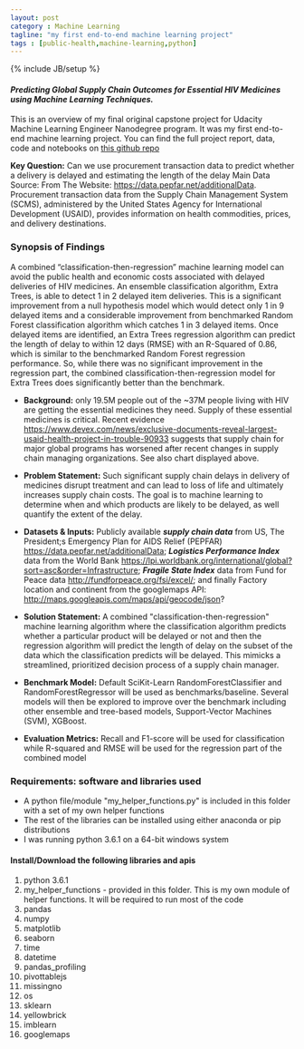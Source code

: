 ```yaml
---
layout: post
category : Machine Learning
tagline: "my first end-to-end machine learning project"
tags : [public-health,machine-learning,python]
---
```

{% include JB/setup %}



#### ***Predicting Global Supply Chain Outcomes for Essential HIV Medicines using Machine Learning Techniques.***

<p class="size: 16px"> This is an overview of my final original capstone project for Udacity Machine Learning Engineer Nanodegree program. It was my first end-to-end machine learning project. You can find the full project report, data, code and notebooks on <a href="https://github.com/tichmangono/capstone_project">this github repo</a> </p>

**Key Question:** Can we use procurement transaction data to predict whether a delivery is delayed and estimating the length of the delay
Main Data Source: From The Website: https://data.pepfar.net/additionalData. Procurement transaction data from the Supply Chain Management System (SCMS), administered by the United States Agency for International Development (USAID), provides information on health commodities, prices, and delivery destinations.

### **Synopsis of Findings**
A combined “classification-then-regression” machine learning model can avoid the public health and economic costs associated with delayed deliveries of HIV medicines.
 An ensemble classification algorithm, Extra Trees, is able to detect 1 in 2 delayed item deliveries. This is a significant improvement from a null hypothesis model which would
 detect only 1 in 9 delayed items and a considerable improvement from benchmarked Random Forest classification algorithm which catches 1 in 3 delayed items. Once delayed items are
 identified, an Extra Trees regression algorithm can predict the length of delay to within 12 days (RMSE) with an R-Squared of 0.86, which is similar to the benchmarked Random Forest
 regression performance. So, while there was no significant improvement in the regression part, the combined classification-then-regression model for Extra Trees does significantly
 better than the benchmark.

- **Background:** only 19.5M people out of the ~37M people living with HIV are getting the essential medicines they need. Supply of these essential medicines is critical. Recent evidence https://www.devex.com/news/exclusive-documents-reveal-largest-usaid-health-project-in-trouble-90933 suggests that supply chain for major global programs has worsened after recent changes in supply chain managing organizations. See also chart displayed above.  


- **Problem Statement:** Such significant supply chain delays in delivery of medicines disrupt treatment and can lead to loss of life and ultimately increases supply chain costs. The goal is to machine learning to determine when and which products are likely to be delayed, as well quantify the extent of the delay.



- **Datasets & Inputs:** Publicly available ***supply chain data*** from US, The President;s Emergency Plan for AIDS Relief (PEPFAR) https://data.pepfar.net/additionalData; ***Logistics Performance Index*** data from the World Bank https://lpi.worldbank.org/international/global?sort=asc&order=Infrastructure;   ***Fragile State Index*** data from Fund for Peace data http://fundforpeace.org/fsi/excel/; and finally Factory location and continent from the googlemaps API: http://maps.googleapis.com/maps/api/geocode/json?



- **Solution Statement:** A combined "classification-then-regression" machine learning algorithm where the classification algorithm predicts whether a particular product will be delayed or not and then the regression algorithm will predict the length of delay on the subset of the data which the classification predicts will be delayed. This mimicks a streamlined, prioritized decision process of a supply chain manager.



- **Benchmark Model:** Default SciKit-Learn RandomForestClassifier and RandomForestRegressor will be used as benchmarks/baseline. Several models will then be explored to improve over the benchmark including other ensemble and tree-based models, Support-Vector Machines (SVM), XGBoost.  



- **Evaluation Metrics:** Recall and F1-score will be used for classification while R-squared and RMSE will be used for the regression part of the combined model  



### Requirements: software and libraries used
- A python file/module "my_helper_functions.py" is included in this folder with a set of my own helper functions
- The rest of the libraries can be installed using either anaconda or pip distributions
- I was running python 3.6.1 on a 64-bit windows system

#### Install/Download the following libraries and apis
1. python 3.6.1
2. my_helper_functions - provided in this folder. This is my own module of helper functions. It will be required to run most of the code
3. pandas
4. numpy
5. matplotlib
6. seaborn
7. time
8. datetime
9. pandas_profiling
10. pivottablejs
11. missingno
12. os
13. sklearn
14. yellowbrick
15. imblearn
16. googlemaps
